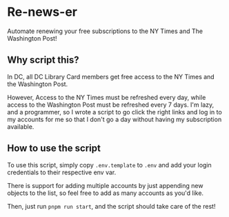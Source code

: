 # Re-news-er

Automate renewing your free subscriptions to the NY Times and The Washington Post!

## Why script this?

In DC, all DC Library Card members get free access to the NY Times and the Washington Post.

However, Access to the NY Times must be refreshed every day, while access to the Washington Post must be refreshed every 7 days. I'm lazy, and a programmer, so I wrote a script to go click the right links and log in to my accounts for me so that I don't go a day without having my subscription available.

## How to use the script

To use this script, simply copy `.env.template` to `.env` and add your login credentials to their respective env var.

There is support for adding multiple accounts by just appending new objects to the list, so feel free to add as many accounts as you'd like.

Then, just run `pnpm run start`, and the script should take care of the rest!
